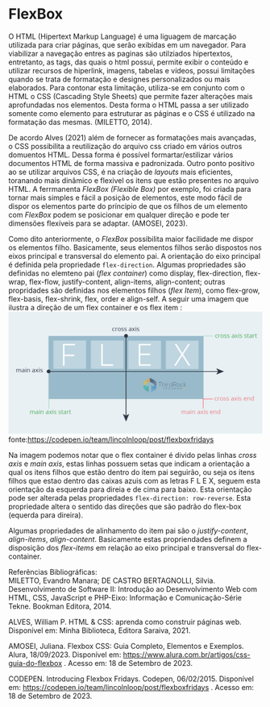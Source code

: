 # FlexBox
O HTML (Hipertext Markup Language) é uma liguagem de marcação utilizada para criar páginas, que serão exibidas em um navegador. Para viabilizar a navegação entres as paginas são utilziados hipertextos, entretanto, as tags, das quais o html possui, permite exibir o conteúdo e utilizar recursos de hiperlink, imagens, tabelas e vídeos, possui limitações quando se trata de formatação e designes personalizados ou mais elaborados. Para contonar esta limitação, utiliza-se em conjunto com o HTML o CSS (Cascading Style Sheets) que permite fazer alterações mais aprofundadas nos elementos. Desta forma o HTML passa a ser utilizado somente como elemento para estruturar as páginas e o CSS é utilizado na formatação das mesmas. (MILETTO, 2014).  

De acordo Alves (2021) além de fornecer as formatações mais avançadas, o CSS possibilita a reutilização do arquivo css criado em vários outros domuentos HTML. Dessa forma é possível formartar/estilizar vários documentos HTML de forma massiva e padronizada. Outro ponto positivo ao se utilizar arquivos CSS, é na criação de *layouts* mais eficientes, toranando mais dinâmico e flexivel os itens que estão presentes no arquivo HTML. A ferrmanenta *FlexBox (Flexible Box)* por exemplo, foi criada para tornar mais simples e fácil a posição de elementos, este modo fácil de dispor os elementos parte do príncipio de que os filhos de um elemento com *FlexBox*  podem se posicionar em qualquer direção e pode ter dimensões flexíveis para se adaptar. (AMOSEI, 2023).

Como dito anteriormente, o *FlexBox* possibilita maior facilidade me dispor os elementos filho. Basicamente, seus elementos filhos serão dispostos nos eixos principal e transversal do elemento pai. A orientação do eixo principal é definida pela propriedade `flex-direction`. Algumas propriedades são definidas no elemteno pai (*flex container*) como display, flex-direction, flex-wrap, flex-flow, justify-content, align-items, align-content; outras propridades são definidas nos elementos filhos (*flex Item*), como flex-grow, flex-basis, flex-shrink, flex, order e align-self. A seguir uma imagem que ilustra a direção de um flex container e os flex item :  
<img>![](/flex-container-direction.png)</img>  
<p1>fonte:https://codepen.io/team/lincolnloop/post/flexboxfridays</p1>  

Na imagem podemos notar que o flex container é divido pelas linhas *cross axis* e *main axis*, estas linhas possuem setas que indicam a orientação a qual os itens filhos que estão dentro do item pai seguirão, ou seja os itens filhos que estao dentro das caixas azuis com as letras F L E X, seguem esta orientação da esquerda para direia e de cima para baixo. Esta orientação pode ser alterada pelas propriedades `flex-direction: row-reverse`. Esta propriedade altera o sentido das direções que são padrão do flex-box (equerda para direira).  

Algumas propriedades de alinhamento do item pai são o *justify-content*, *align-items*, *align-content*. Basicamente estas propriendades definem a disposição dos *flex-items* em relação ao eixo principal e transversal do flex-container.

Referências Bibliográficas:  
MILETTO, Evandro Manara; DE CASTRO BERTAGNOLLI, Silvia. Desenvolvimento de Software II: Introdução ao Desenvolvimento Web com HTML, CSS, JavaScript e PHP-Eixo: Informação e Comunicação-Série Tekne. Bookman Editora, 2014.

ALVES, William P. HTML & CSS: aprenda como construir páginas web. Disponível em: Minha Biblioteca, Editora Saraiva, 2021.

AMOSEI, Juliana. Flexbox CSS: Guia Completo, Elementos e Exemplos. Alura, 18/09/2023. Disponível em: https://www.alura.com.br/artigos/css-guia-do-flexbox . Acesso em: 18 de Setembro de 2023.  

CODEPEN. Introducing Flexbox Fridays. Codepen, 06/02/2015. Disponível em: https://codepen.io/team/lincolnloop/post/flexboxfridays . Acesso em: 18 de Setembro de 2023.